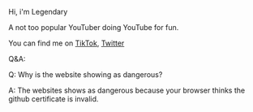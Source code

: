 Hi, i'm Legendary

A not too popular YouTuber doing YouTube for fun.

You can find me on [TikTok](tiktok.com/@legendaryisreal), [Twitter](twitter.com/LegendaryIsReal)

Q&A:

Q: Why is the website showing as dangerous?

A: The websites shows as dangerous because your browser thinks the github certificate is invalid.
